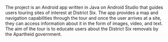 The project is an Android app written in Java on Android Studio that guides users touring sites of interest at District Six.
The app provides a map and navigation capabilities through the tour and once the user arrives at a site, they can access information about it in the form of images, video, and text.
The aim of the tour is to educate users about the District Six removals by the Apartheid government.
